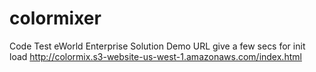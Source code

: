 # colormixer
Code Test eWorld Enterprise Solution
Demo URL give a few secs for init load
http://colormix.s3-website-us-west-1.amazonaws.com/index.html
